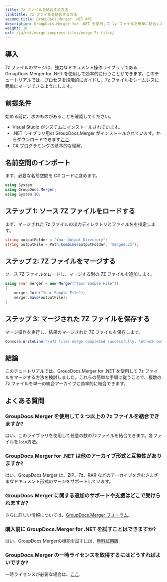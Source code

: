 ```yaml
---
title: 7z ファイルを結合する方法
linktitle: 7z ファイルを結合する方法
second_title: GroupDocs.Merger .NET API
description: GroupDocs.Merger for .NET を使用して 7z ファイルを簡単に結合します。ステップ バイ ステップ ガイドに従って、複数のアーカイブを 1 つにシームレスに結合します。
weight: 10
url: /ja/net/merge-compress-files/merge-7z-files/
---
```

## 導入
7z ファイルのマージは、強力なドキュメント操作ライブラリである GroupDocs.Merger for .NET を使用して効率的に行うことができます。このチュートリアルでは、プロセスを段階的にガイドし、7z ファイルをシームレスに簡単にマージできるようにします。
## 前提条件
始める前に、次のものがあることを確認してください。
- Visual Studio がシステムにインストールされています。
-  .NET ライブラリ用の GroupDocs.Merger がインストールされています。からダウンロードできます[ここ](https://releases.groupdocs.com/merger/net/).
- C# プログラミングの基本的な理解。

## 名前空間のインポート
まず、必要な名前空間を C# コードに含めます。
```csharp
using System; 
using GroupDocs.Merger;
using System.IO;
```
## ステップ 1: ソース 7Z ファイルをロードする
まず、マージされた 7z ファイルの出力ディレクトリとファイル名を指定します。
```csharp
string outputFolder = "Your Output Directory";
string outputFile = Path.Combine(outputFolder, "merged.7z");
```
## ステップ 2: 7Z ファイルをマージする
ソース 7Z ファイルをロードし、マージする別の 7Z ファイルを追加します。
```csharp
using (var merger = new Merger("Your Sample File"))
{
    merger.Join("Your Sample File");
    merger.Save(outputFile);
}
```
## ステップ 3: マージされた 7Z ファイルを保存する
マージ操作を実行し、結果のマージされた 7Z ファイルを保存します。
```csharp
Console.WriteLine("\n7Z files merge completed successfully. \nCheck output in {0}", outputFolder);
```

## 結論
このチュートリアルでは、GroupDocs.Merger for .NET を使用して 7z ファイルをマージする方法を検討しました。これらの簡単な手順に従うことで、複数の 7z ファイルを単一の統合アーカイブに効率的に結合できます。

## よくある質問
### GroupDocs.Merger を使用して 2 つ以上の 7z ファイルを結合できますか?
はい、このライブラリを使用して任意の数の7zファイルを結合できます。各ファイルを`Join`方法。
### GroupDocs.Merger for .NET は他のアーカイブ形式と互換性がありますか?
はい、GroupDocs.Merger は、ZIP、7z、RAR などのアーカイブを含むさまざまなドキュメント形式のマージをサポートしています。
### GroupDocs.Merger に関する追加のサポートや支援はどこで受けられますか?
さらに詳しい情報については、[GroupDocs.Merger フォーラム](https://forum.groupdocs.com/c/merger/32).
### 購入前に GroupDocs.Merger for .NET を試すことはできますか?
はい、GroupDocs.Mergerの機能を試すには、[無料試用版](https://releases.groupdocs.com/).
### GroupDocs.Merger の一時ライセンスを取得するにはどうすればよいですか?
一時ライセンスが必要な場合は、[ここ](https://purchase.groupdocs.com/temporary-license/).
